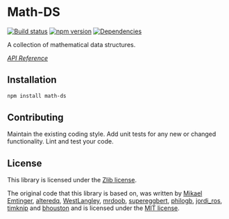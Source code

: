 # Math-DS

[![Build status](https://travis-ci.org/vanruesc/math-ds.svg?branch=master)](https://travis-ci.org/vanruesc/math-ds)
[![npm version](https://badge.fury.io/js/math-ds.svg)](http://badge.fury.io/js/math-ds)
[![Dependencies](https://david-dm.org/vanruesc/math-ds.svg?branch=master)](https://david-dm.org/vanruesc/math-ds)

A collection of mathematical data structures.

*[API Reference](http://vanruesc.github.io/math-ds/docs)*


## Installation

```sh
npm install math-ds
``` 


## Contributing

Maintain the existing coding style. Add unit tests for any new or changed functionality. Lint and test your code.


## License

This library is licensed under the [Zlib license](https://github.com/vanruesc/math-ds/blob/master/LICENSE.md).

The original code that this library is based on, was written by [Mikael Emtinger](http://gomo.se),
[alteredq](http://alteredqualia.com), [WestLangley](http://github.com/WestLangley),
[mrdoob](http://mrdoob.com), [supereggbert](http://www.paulbrunt.co.uk),
[philogb](http://blog.thejit.org), [jordi_ros](http://plattsoft.com),
[timknip](http://www.floorplanner.com) and [bhouston](http://clara.io)
and is licensed under the [MIT license](https://github.com/mrdoob/three.js/blob/master/LICENSE).
